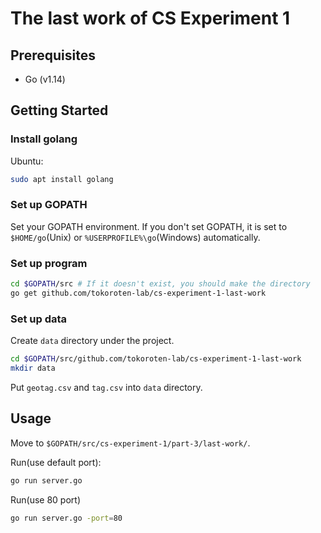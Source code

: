 # The last work of CS Experiment 1

## Prerequisites

- Go (v1.14)

## Getting Started

### Install golang

Ubuntu:
```sh
sudo apt install golang
```

### Set up GOPATH

Set your GOPATH environment.
If you don't set GOPATH, it is set to `$HOME/go`(Unix) or `%USERPROFILE%\go`(Windows) automatically.

### Set up program

```sh
cd $GOPATH/src # If it doesn't exist, you should make the directory
go get github.com/tokoroten-lab/cs-experiment-1-last-work
```

### Set up data

Create `data` directory under the project.

```sh
cd $GOPATH/src/github.com/tokoroten-lab/cs-experiment-1-last-work
mkdir data
```

Put `geotag.csv` and `tag.csv` into `data` directory.

## Usage

Move to `$GOPATH/src/cs-experiment-1/part-3/last-work/`.

Run(use default port):

```sh
go run server.go
```

Run(use 80 port)

```sh
go run server.go -port=80
```
